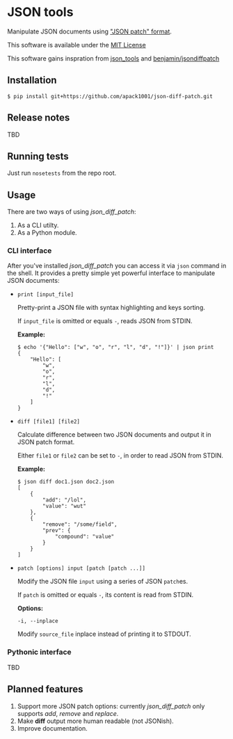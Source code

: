 JSON tools
==========

Manipulate JSON documents using ["JSON patch" format][1].

This software is available under the [MIT License](http://opensource.org/licenses/MIT)

This software gains inspration from [json_tools](https://bitbucket.org/vadim_semenov/json_tools) and [benjamin/jsondiffpatch](https://github.com/benjamine/jsondiffpatch)

Installation
------------

	$ pip install git+https://github.com/apack1001/json-diff-patch.git

Release notes
-------------
TBD

Running tests
-------------

Just run `nosetests` from the repo root.


Usage
-----

There are two ways of using *json_diff_patch*:

 1. As a CLI utilty.
 2. As a Python module.

### CLI interface

After you've installed *json_diff_patch* you can access it via `json` command in the
shell. It provides a pretty simple yet powerful interface to manipulate JSON
documents:

 *  `print [input_file]`

    Pretty-print a JSON file with syntax highlighting and keys sorting.

    If `input_file` is omitted or equals `-`, reads JSON from STDIN.

    **Example:**

        $ echo '{"Hello": ["w", "o", "r", "l", "d", "!"]}' | json print
        {
            "Hello": [
                "w",
                "o",
                "r",
                "l",
                "d",
                "!"
            ]
        }

 *  `diff [file1] [file2]`

    Calculate difference between two JSON documents and output it in JSON patch format.

    Either `file1` or `file2` can be set to `-`, in order to read JSON from STDIN.

    **Example:**

        $ json diff doc1.json doc2.json
        [
            {
                "add": "/lol",
                "value": "wut"
            },
            {
                "remove": "/some/field",
                "prev": {
                    "compound": "value"
                }
            }
        ]

 *  `patch [options] input [patch [patch ...]]`

    Modify the JSON file `input` using a series of JSON `patch`es.

    If `patch` is omitted or equals `-`, its content is read from STDIN.

    **Options:**

    `-i, --inplace`

    Modify `source_file` inplace instead of printing it to STDOUT.


### Pythonic interface

TBD


Planned features
----------------

 1. Support more JSON patch options: currently *json_diff_patch* only supports
    *add*, *remove* and *replace*.
 1. Make **diff** output more human readable (not JSONish).
 1. Improve documentation.


  [1]: http://tools.ietf.org/html/draft-ietf-appsawg-json-patch-02
